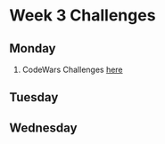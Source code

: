 # Week 3 Challenges 

## Monday 

1.  CodeWars Challenges [here](/week3/data/codewars-monday.js)

## Tuesday


## Wednesday

